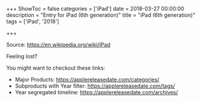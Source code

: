 +++
ShowToc = false
categories = ['iPad']
date = 2018-03-27 00:00:00
description = "Entry for iPad (6th generation)"
title = "iPad (6th generation)"
tags = ['iPad', '2018']

+++

Source: https://en.wikipedia.org/wiki/IPad

Feeling lost?

You might want to checkout these links:
- Major Products: https://applereleasedate.com/categories/
- Subproducts with Year filter: https://applereleasedate.com/tags/
- Year segregated timeline: https://applereleasedate.com/archives/

